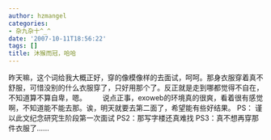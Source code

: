 ```yaml
---
author: hzmangel
categories:
- 杂九杂十^_^
date: '2007-10-11T18:56:22'
tags: []
title: 沐猴而冠，哈哈
---
```

昨天嘛，这个词给我大概正好，穿的像模像样的去面试，呵呵。那身衣服穿着真不舒服，可惜没别的什么衣服穿了，只好用那个了。反正就是走到哪都觉得不自在，不知道算不算自卑，嗯。
　　说点正事，exoweb的环境真的很爽，看着很有感觉啊，不知道能不能去那。诶，明天就要去第二面了，希望能有些好结果。
PS：  谨以此文纪念研究生阶段第一次面试
PS2：那写字楼还真难找
PS3：真不想再穿那件衣服了......